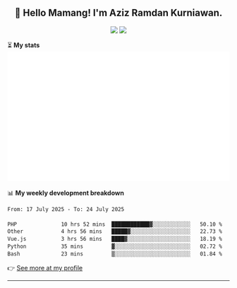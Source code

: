 <h2 align="center">👋 Hello Mamang! I'm Aziz Ramdan Kurniawan.</h2>  
<p align="center">
  <img src="https://komarev.com/ghpvc/?username=azizramdan">
  <img src="https://wakatime.com/badge/user/90056fa0-4c31-4eca-954e-2a3ac05896f9.svg">
</p>
    
⏳ **My stats**  
![](https://raw.githubusercontent.com/azizramdan/github-stats/master/generated/overview.svg#gh-dark-mode-only)

📊 **My weekly development breakdown**
<!--START_SECTION:waka-->

```txt
From: 17 July 2025 - To: 24 July 2025

PHP              10 hrs 52 mins  ████████████▓░░░░░░░░░░░░   50.10 %
Other            4 hrs 56 mins   █████▓░░░░░░░░░░░░░░░░░░░   22.73 %
Vue.js           3 hrs 56 mins   ████▓░░░░░░░░░░░░░░░░░░░░   18.19 %
Python           35 mins         ▓░░░░░░░░░░░░░░░░░░░░░░░░   02.72 %
Bash             23 mins         ▒░░░░░░░░░░░░░░░░░░░░░░░░   01.84 %
```

<!--END_SECTION:waka-->
👉 [See more at my profile](https://wakatime.com/@azizramdan)
***
